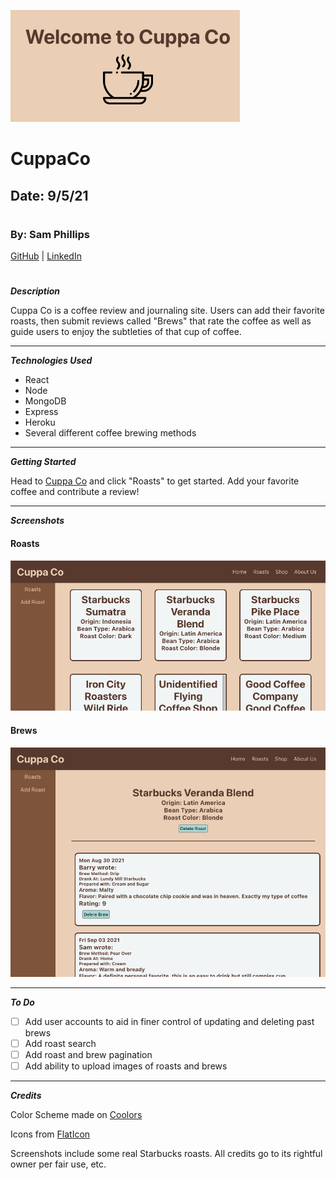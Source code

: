 ![Brand Image](./Screenshots/branding.png)

# CuppaCo

## Date: 9/5/21

#

### By: Sam Phillips

[GitHub](https://github.com/samkphillips) | [LinkedIn](https://www.linkedin.com/in/sam-phillips-8ba677168/)

#

**_Description_**

Cuppa Co is a coffee review and journaling site. Users can add their favorite roasts, then submit reviews called "Brews" that rate the coffee as well as guide users to enjoy the subtleties of that cup of coffee.

---

**_Technologies Used_**

- React
- Node
- MongoDB
- Express
- Heroku
- Several different coffee brewing methods

---

**_Getting Started_**

Head to [Cuppa Co](https://peaceful-tor-59169.herokuapp.com/) and click "Roasts" to get started. Add your favorite coffee and contribute a review!

---

**_Screenshots_**

#### Roasts

![Roast Page](./Screenshots/roasts.png)

#### Brews

![Brew Page](./Screenshots/brews.png)

---

**_To Do_**

- [ ] Add user accounts to aid in finer control of updating and deleting past brews
- [ ] Add roast search
- [ ] Add roast and brew pagination
- [ ] Add ability to upload images of roasts and brews

---

**_Credits_**

Color Scheme made on [Coolors](https://coolors.co/)

Icons from [FlatIcon](https://www.flaticon.com/)

Screenshots include some real Starbucks roasts. All credits go to its rightful owner per fair use, etc.
